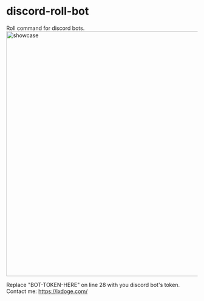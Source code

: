 # discord-roll-bot
Roll command for discord bots.
<img width="643" alt="showcase" src="https://user-images.githubusercontent.com/94983056/143283227-90648862-480b-453c-8555-eb63c0a4c40e.png">

Replace "BOT-TOKEN-HERE" on line 28 with you discord bot's token.
Contact me: https://ixdoge.com/
